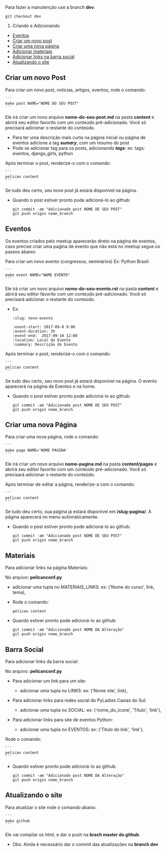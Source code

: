 Para fazer a manutenção use a branch **dev**.

```
git checkout dev
```

1. Criando e Adicionando
  * [Eventos](#criar-um-novo-evento)
  * [Criar um novo post](#criar-um-novo-post)
  * [Criar uma nova página](#criar-uma-nova-página)
  * [Adicionar materiais](#materiais)
  * [Adicionar links na barra social](#barra-social)
  * [Atualizando o site](#atualizando-o-site)


Criar um novo Post
------------------

Para criar um novo post, noticias, artigos, eventos, rode o comando:

	```
    make post NAME="NOME DO SEU POST"
    ```

Ele irá criar um novo arquivo **nome-do-seu-post.md** na pasta **content** e abrirá seu editor favorito com um conteúdo pré-adicionado.  Você só precisará adicionar o restante do conteúdo.

* Para ter uma descrição mais curta na página inicial ou página de eventos adicione a tag ***sumary***, com um resumo do post
* Pode se adicionar tag para os posts, adicionando ***tags***:
	ex: tags: eventos, django_girls, python

Após terminar o post, renderize-o com o comando:

    ```
	pelican content
    ```

Se tudo deu certo, seu novo post já estará disponível na página.

* Quando o post estiver pronto pode adicioná-lo ao github:
    ```
	git commit -am "Adicionado post NOME DE SEU POST"
	git push origin nome_branch
    ```

Eventos
------------------

Os eventos criados pelo meetup aparecerão direto na página de eventos, caso precise criar uma paǵina de evento que não está no meetup segue os passos abaixo:

Para criar um novo evento (congressos, seminários) Ex: Python Brasil:

	```
    make event NAME="NAME EVENTO"
    ```

Ele irá criar um novo arquivo **nome-do-seu-evento.rst** na pasta **content** e abrirá seu editor favorito com um conteúdo pré-adicionado.  Você só precisará adicionar o restante do conteúdo.

* Ex:
    ```
    :slug: novo-evento

    :event-start: 2017-09-8 9:00
    :event-duration: 3h
    :event-end:  2017-09-10 12:00
    :location: Local do Evento
    :summary: Descrição do Evento
    ```

Após terminar o post, renderize-o com o comando:

	```
    pelican content
    ```

Se tudo deu certo, seu novo post já estará disponível na página. O evento aparecerá na página de Eventos e na home.

* Quando o post estiver pronto pode adicioná-lo ao github:

    ```
	git commit -am "Adicionado post NOME DE SEU POST"
	git push origin nome_branch
    ```

Criar uma nova Página
---------------------

Para criar uma nova página, rode o comando:

    ```
    make page NAME='NOME PAGINA'
    ```

Ele irá criar um novo arquivo **nome-pagina.md** na pasta **content/pages** e abrirá seu editor favorito com um conteúdo pré-adicionado.  Você só precisará adicionar o restante do conteúdo.

Após terminar de editar a página, renderize-a com o comando:

    ```
	pelican content
    ```

Se tudo deu certo, sua página já estará disponível em **/slug-pagina/**. A página aparecerá no menu automaticamente.

* Quando o post estiver pronto pode adicioná-lo ao github:
    ```
	git commit -am "Adicionado post NOME DE SEU POST"
	git push origin nome_branch
    ```

Materiais
---------------------

Para adicionar links na página Materiais:

No arquivo: **pelicanconf.py**

* adicionar uma tupla no MATERIAIS_LINKS:
	ex: ('Nome do curso', link, tema),

* Rode o comando:

    ```
	pelican content
    ```

* Quando estiver pronto pode adicioná-lo ao github:

    ```
	git commit -am "Adicionado post NOME DA Alteração"
	git push origin nome_branch
    ```


Barra Social
---------------------

Para adicionar links da barra social:

No arquivo: **pelicanconf.py**

* Para adicionar um link para um site:
	* adicionar uma tupla no LINKS:
		ex: ('Nome site', link),

* Para adicionar links para redes social do PyLadies Caxias do Sul:
	* adicionar uma tupla no SOCIAL:
			ex: ('nome_do_icone', 'Titulo', 'link'),

* Para adicionar links para site de eventos Python:
	* adicionar uma tupla no EVENTOS:
			ex: ('Titulo do link', 'link'),

Rode o comando:

    ```
	pelican content
    ```

* Quando estiver pronto pode adicioná-lo ao github:

    ```
	git commit -am "Adicionado post NOME DA Alteração"
	git push origin nome_branch
    ```


Atualizando o site
------------------

Para atualizar o site rode o comando abaixo.

    ```
    make github
    ```

Ele vai compilar os html, e dar o push na **brach master do github**.

* Obs: Ainda é necessário dar o commit das atualizações na **branch dev**
